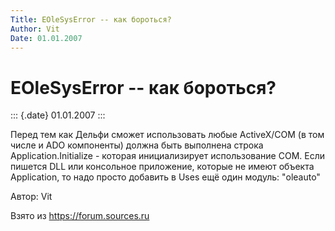 ```yaml
---
Title: EOleSysError -- как бороться?
Author: Vit
Date: 01.01.2007
---
```



EOleSysError -- как бороться?
=============================

::: {.date}
01.01.2007
:::

Перед тем как Дельфи сможет использовать любые ActiveX/COM (в том числе
и ADO компоненты) должна быть выполнена строка Application.Initialize -
которая инициализирует использование COM. Если пишется DLL или
консольное приложение, которые не имеют объекта Application, то надо
просто добавить в Uses ещё один модуль: "oleauto"

Автор: Vit

Взято из <https://forum.sources.ru>
